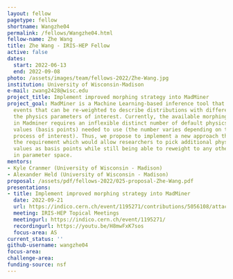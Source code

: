 ```yaml
---
layout: fellow
pagetype: fellow
shortname: Wangzhe04
permalink: /fellows/Wangzhe04.html
fellow-name: Zhe Wang
title: Zhe Wang - IRIS-HEP Fellow
active: false
dates:
  start: 2022-06-13
  end: 2022-09-08
photo: /assets/images/team/fellows-2022/Zhe-Wang.jpg
institution: University of Wisconsin-Madison
e-mail: zwang2428@wisc.edu
project_title: Implement improved morphing strategy into MadMiner
project_goal: MadMiner is a Machine Learning-based inference tool that uses simulated
  events that can be re-weighted to describe distributions with different values for
  the physics parameters of interest. Currently, the available morphing technique
  in Madminer requires an inflexible distinct number of default physics parameter
  values (basis points) needed to use (the number varies depending on the physics
  process of interest). Thus, we propose to implement a new approach that relaxes
  the requirement which would allow researchers to pick additional physics parameter
  values as basis points while still being able to reweight to any other position
  in parameter space.
mentors:
- Kyle Cranmer (University of Wisconsin - Madison)
- Alexander Held (University of Wisconsin - Madison)
proposal: /assets/pdf/fellows-2022/025-proposal-Zhe-Wang.pdf
presentations:
- title: Implement improved morphing strategy into MadMiner
  date: 2022-09-21
  url: https://indico.cern.ch/event/1195271/contributions/5056108/attachments/2513304/4320394/Zhe%20Wang%20IRIS-HEP%20Presentation.pdf
  meeting: IRIS-HEP Topical Meetings
  meetingurl: https://indico.cern.ch/event/1195271/
  recordingurl: https://youtu.be/H8mwFxK7sos
  focus-area: AS
current_status: ''
github-username: wangzhe04
focus-area:
challenge-area:
funding-source: nsf
---
```

